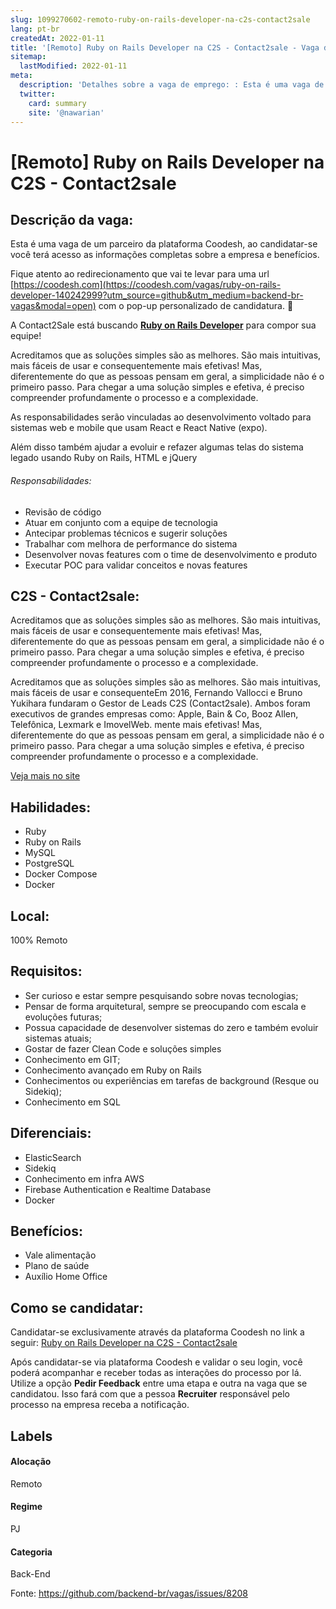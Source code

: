 ```yaml
---
slug: 1099270602-remoto-ruby-on-rails-developer-na-c2s-contact2sale
lang: pt-br
createdAt: 2022-01-11
title: '[Remoto] Ruby on Rails Developer na C2S - Contact2sale - Vaga de Emprego'
sitemap:
  lastModified: 2022-01-11
meta:
  description: 'Detalhes sobre a vaga de emprego: : Esta é uma vaga de um parceiro da plataforma Coodesh, ao candidatar-se você terá acesso as informações completas sobre a empresa e benefícios.  Fique atento ao redirecionamento que vai te levar para uma url [https://coodesh.com](https://coodesh.com/vagas/ruby-on-rails-developer-140242999?utm_source=github&utm_medium=backend-br-vagas&modal=open) com o pop-up personalizado de candidatura. 👋 <p>A Contact2Sale está buscando <strong><ins>Ruby on Rails Developer</ins></strong> para compor sua equipe!</p> <p>Acreditamos que as soluções simples são as melhores. São mais intuitivas, mais fáceis de usar e consequentemente mais efetivas! Mas, diferentemente do que as pessoas pensam em geral, a simplicidade não é o primeiro passo. Para chegar a uma solução simples e efetiva, é preciso compreender profundamente o processo e a complexidade.</p> <p>As responsabilidades serão vinculadas ao desenvolvimento voltado para sistemas web e mobile que usam React e React Native (expo).</p> <p>Além disso também ajudar a evoluir e refazer algumas telas do sistema legado usando Ruby on Rails, HTML e jQuery</p> <h6>Responsabilidades:</h6> <ul> <li>Revisão de código</li> <li>Atuar em conjunto com a equipe de tecnologia</li> <li>Antecipar problemas técnicos e sugerir soluções</li> <li>Trabalhar com melhora de performance do sistema</li> <li>Desenvolver novas features com o time de desenvolvimento e produto</li> <li>Executar POC para validar conceitos e novas features</li> </ul>'
  twitter:
    card: summary
    site: '@nawarian'
---
```


# [Remoto] Ruby on Rails Developer na C2S - Contact2sale

## Descrição da vaga: 
Esta é uma vaga de um parceiro da plataforma Coodesh, ao candidatar-se você terá acesso as informações completas sobre a empresa e benefícios.


Fique atento ao redirecionamento que vai te levar para uma url [https://coodesh.com](https://coodesh.com/vagas/ruby-on-rails-developer-140242999?utm_source=github&utm_medium=backend-br-vagas&modal=open) com o pop-up personalizado de candidatura. 👋
<p>A Contact2Sale está buscando <strong><ins>Ruby on Rails Developer</ins></strong> para compor sua equipe!</p>
<p>Acreditamos que as soluções simples são as melhores. São mais intuitivas, mais fáceis de usar e consequentemente mais efetivas! Mas, diferentemente do que as pessoas pensam em geral, a simplicidade não é o primeiro passo. Para chegar a uma solução simples e efetiva, é preciso compreender profundamente o processo e a complexidade.</p>
<p>As responsabilidades serão vinculadas ao desenvolvimento voltado para sistemas web e mobile que usam React e React Native (expo).</p>
<p>Além disso também ajudar a evoluir e refazer algumas telas do sistema legado usando Ruby on Rails, HTML e jQuery</p>
<h6>Responsabilidades:</h6>
<ul>
<li>Revisão de código</li>
<li>Atuar em conjunto com a equipe de tecnologia</li>
<li>Antecipar problemas técnicos e sugerir soluções</li>
<li>Trabalhar com melhora de performance do sistema</li>
<li>Desenvolver novas features com o time de desenvolvimento e produto</li>
<li>Executar POC para validar conceitos e novas features</li>
</ul>

## C2S - Contact2sale: 
 <p>Acreditamos que as soluções simples são as melhores. São mais intuitivas, mais fáceis de usar e consequentemente mais efetivas! Mas, diferentemente do que as pessoas pensam em geral, a simplicidade não é o primeiro passo. Para chegar a uma solução simples e efetiva, é preciso compreender profundamente o processo e a complexidade.</p>
<p>Acreditamos que as soluções simples são as melhores. São mais intuitivas, mais fáceis de usar e consequenteEm 2016, Fernando Vallocci e Bruno Yukihara fundaram o Gestor de Leads C2S (Contact2sale). Ambos foram executivos de grandes empresas como: Apple, Bain &amp; Co, Booz Allen, Telefônica, Lexmark e ImovelWeb. mente mais efetivas! Mas, diferentemente do que as pessoas pensam em geral, a simplicidade não é o primeiro passo. Para chegar a uma solução simples e efetiva, é preciso compreender profundamente o processo e a complexidade.</p><a href='https://coodesh.com/empresas/c2s-contact2sale'>Veja mais no site</a>

 ## Habilidades: 
 - Ruby 
- Ruby on Rails 
- MySQL 
- PostgreSQL 
- Docker Compose 
- Docker
## Local: 
 100% Remoto
## Requisitos: 
 - Ser curioso e estar sempre pesquisando sobre novas tecnologias; 
- Pensar de forma arquitetural, sempre se preocupando com escala e evoluções futuras; 
- Possua capacidade de desenvolver sistemas do zero e também evoluir sistemas atuais; 
- Gostar de fazer Clean Code e soluções simples 
- Conhecimento em GIT; 
- Conhecimento avançado em Ruby on Rails 
- Conhecimentos ou experiências em tarefas de background (Resque ou Sidekiq); 
- Conhecimento em SQL
## Diferenciais: 
 - ElasticSearch 
- Sidekiq 
- Conhecimento em infra AWS 
- Firebase Authentication e Realtime Database 
- Docker
## Benefícios: 
 - Vale alimentação 
- Plano de saúde 
- Auxílio Home Office
## Como se candidatar:
Candidatar-se exclusivamente através da plataforma Coodesh no link a seguir: [Ruby on Rails Developer na C2S - Contact2sale](https://coodesh.com/vagas/ruby-on-rails-developer-140242999?utm_source=github&utm_medium=backend-br-vagas&modal=open)


Após candidatar-se via plataforma Coodesh e validar o seu login, você poderá acompanhar e receber todas as interações do processo por lá. Utilize a opção **Pedir Feedback** entre uma etapa e outra na vaga que se candidatou. Isso fará com que a pessoa **Recruiter** responsável pelo processo na empresa receba a notificação.
## Labels
#### Alocação
Remoto
#### Regime
PJ
#### Categoria
Back-End

Fonte: https://github.com/backend-br/vagas/issues/8208
